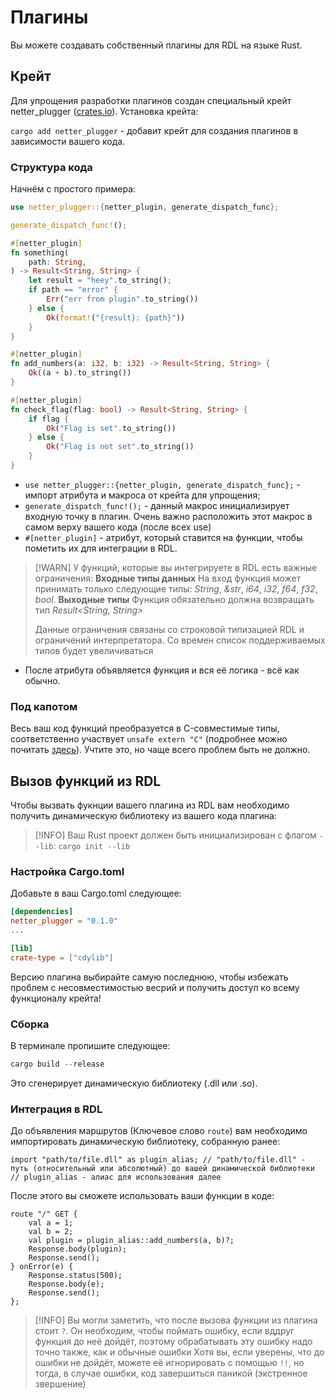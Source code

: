 # Плагины

Вы можете создавать собственный плагины для RDL на языке Rust.

## Крейт

Для упрощения разработки плагинов создан специальный крейт netter_plugger ([crates.io](https://crates.io/crates/netter_plugger)).
Установка крейта:

`cargo add netter_plugger` - добавит крейт для создания плагинов в зависимости вашего кода.

### Структура кода

Начнём с простого примера:

```rust
use netter_plugger::{netter_plugin, generate_dispatch_func};

generate_dispatch_func!();

#[netter_plugin]
fn something(
    path: String,
) -> Result<String, String> {
    let result = "heey".to_string();
    if path == "error" {
        Err("err from plugin".to_string())
    } else {
        Ok(format!("{result}: {path}"))
    }
}

#[netter_plugin]
fn add_numbers(a: i32, b: i32) -> Result<String, String> {
    Ok((a + b).to_string())
}

#[netter_plugin]
fn check_flag(flag: bool) -> Result<String, String> {
    if flag {
        Ok("Flag is set".to_string())
    } else {
        Ok("Flag is not set".to_string())
    }
}
```

* `use netter_plugger::{netter_plugin, generate_dispatch_func};` - импорт атрибута и макроса от крейта для упрощения;
* `generate_dispatch_func!();` - данный макрос инициализирует входную точку в плагин. Очень важно расположить этот макрос в самом верху вашего кода (после всех use)
* `#[netter_plugin]` - атрибут, который ставится на функции, чтобы пометить их для интеграции в RDL.

> [!WARN]
> У функций, которые вы интегрируете в RDL есть важные ограничения:
> **Входные типы данных**
> На вход функция может принимать только следующие типы: *String*, *&str*, *i64*, *i32*, *f64*, *f32*, *bool*.
> **Выходные типы**
> Функция обязательно должна возвращать тип *Result<String, String>*
>
> Данные ограничения связаны со строковой типизацией RDL и ограничений интерпретатора. Со времен список поддерживаемых типов будет увеличиваться

* После атрибута объявляется функция и вся её логика - всё как обычно.

### Под капотом

Весь ваш код функций преобразуется в C-совместимые типы, соответственно участвует `unsafe extern "C"` (подробнее можно почитать [здесь](https://doc.rust-lang.org/book/ch20-01-unsafe-rust.html)).
Учтите это, но чаще всего проблем быть не должно.

## Вызов функций из RDL

Чтобы вызвать фукнции вашего плагина из RDL вам необходимо получить динамическую библиотеку из вашего кода плагина:

> [!INFO]
> Ваш Rust проект должен быть инициализирован с флагом `--lib`:
> `cargo init --lib`

### Настройка Cargo.toml

Добавьте в ваш Cargo.toml следующее:

```toml
[dependencies]
netter_plugger = "0.1.0"
...

[lib]
crate-type = ["cdylib"]
```

Версию плагина выбирайте самую последнюю, чтобы избежать проблем с несовместимостью весрий и получить доступ ко всему функционалу крейта!

### Сборка

В терминале пропишите следующее:

```powershell
cargo build --release
```

Это сгенерирует динамическую библиотеку (.dll или .so).

### Интеграция в RDL

До объявления маршрутов (Ключевое слово `route`) вам необходимо импортировать динамическую библиотеку, собранную ранее:

```rdl
import "path/to/file.dll" as plugin_alias; // "path/to/file.dll" - путь (относительный или абсолютный) до вашей динамической библиотеки
// plugin_alias - алиас для использования далее
```

После этого вы сможете использовать ваши функции в коде:

```rdl
route "/" GET {
    val a = 1;
    val b = 2;
    val plugin = plugin_alias::add_numbers(a, b)?;
    Response.body(plugin);
    Response.send();
} onError(e) {
    Response.status(500);
    Response.body(e);
    Response.send();
};
```

> [!INFO]
> Вы могли заметить, что после вызова функции из плагина стоит `?`. Он необходим, чтобы поймать ошибку, если вддруг функция до неё дойдёт, поэтому обрабатывать эту ошибку надо точно также, как и обычные ошибки
> Хотя вы, если уверены, что до ошибки не дойдёт, можете её игнорировать с помощью `!!`, но тогда, в случае ошибки, код завершиться паникой (экстренное звершение)
